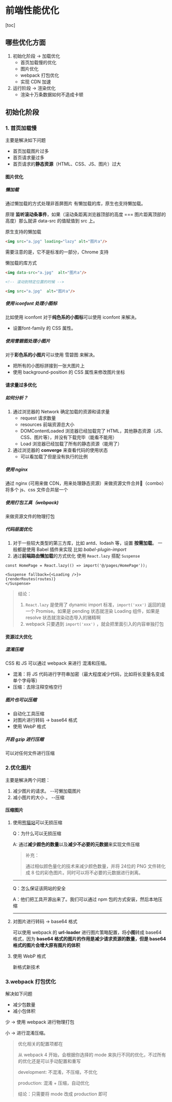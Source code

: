 # 前端性能优化
[toc]

## 哪些优化方面
1. 初始化阶段 -> 加载优化
   * 首页加载慢的优化
   * 图片优化
   * webpack 打包优化
   * 实现 CDN 加速
2. 运行阶段 -> 渲染优化
   * 渲染十万条数据如何不造成卡顿


## 初始化阶段
### 1. 首页加载慢
主要是解决如下问题

* 首页加载图片过多
* 首页请求量过多
* 首页请求的**静态资源**（HTML、CSS、JS、图片）过大

#### 图片优化
##### 懒加载
通过懒加载的方式处理非首屏图片
有懒加载的库，原生也支持懒加载。

原理
**监听滚动条事件**，如果（滚动条距离浏览器顶部的高度 === 图片距离顶部的高度）那么就讲 data-src 的值赋值到 src 上。

原生支持的懒加载
```html
<img src="a.jpg" loading="lazy" alt="图片a"/>
```
需要注意的是，它不是标准的一部分，Chrome 支持


懒加载的库方式
```html
<img data-src="a.jpg"  alt="图片a"/>

<!-- 滚动到特定位置的时候 -->

<img src="a.jpg"  alt="图片a"/>
```



##### 使用 iconfont 处理小图标

比如使用 iconfont 
对于**纯色系的小图标**可以使用 iconfont 来解决。

  * 设置font-family 的 CSS 属性。



##### 使用雪碧图处理小图片
对于**彩色系的小图片**可以使用 雪碧图 来解决。
  * 把所有的小图标拼接到一张大图片上
  * 使用 background-position 的 CSS 属性来修改图片坐标




#### 请求量过多优化
##### 如何分析？
1. 通过浏览器的 Network 确定加载的资源和请求量
    * request 请求数量
    * resources 前端资源总大小
    * DOMContentLoaded 浏览器已经加载完了 HTML，其他静态资源（JS、CSS、图片等），并没有下载完毕（能看不能用）
    * Load 浏览器已经加载了所有的静态资源（能用了）
2. 通过浏览器的 **converge** 来查看代码的使用状态
    * 可以看加载了但是没有执行的比例

##### 使用 nginx 
通过 nginx (可用来做 CDN，用来处理静态资源）来做资源文件合并（combo）将多个 js、css 文件合并层一个



##### 使用打包工具（webpack)
来做资源文件的物理打包




##### 代码层面优化
1. 对于一些较大类型的第三方库，比如 antd、lodash 等，设置 **按需加载**。
    一般都是使用 Babel 插件来实现 比如 *babel-plugin-import*
2. 通过**前端路由懒加载**的方式优化
    使用 `React.lazy` 搭配 `Suspense`
  ```react
const HomePage = React.lazy(() => import('@/pages/HomePage'));

<Suspense fallback={<Loading />}>
  {renderRoutes(routes)}
</Suspense>
  ```

> 结论：
>
> 1.  `React.lazy` 是使用了 dynamic import 标准，`import('xxx')` 返回的是一个 Promise。如果是 pending 状态就渲染 Loading 组件，如果是 resolve 状态就渲染动态导入的猪精啊
> 2. webpack 只要遇到 `import('xxx')` ，就会把里面引入的内容单独打包



#### 资源过大优化

##### 混淆压缩

CSS 和 JS 可以通过 webpack 来进行 混淆和压缩。

* 混淆：将 JS 代码进行字符串加密（最大程度减少代码，比如将长变量名变成单个字母等）
* 压缩：去除注释空格空行



##### 图片也可以压缩

* 自动化工具压缩
* 对图片进行转码 -> base64 格式
* 使用 WebP 格式



##### 开启 gzip 进行压缩

可以对任何文件进行压缩



### 2.优化图片

主要是解决两个问题：

1. 减少图片的请求。 --可懒加载图片
2. 减小图片的大小 。 --压缩

#### 压缩图片

1. 使用[熊猫站](https://tinypng.com/)可以无损压缩

   Q：为什么可以无损压缩

   A: 通过**减少颜色的数量**以及**减少不必要的元数据**来实现文件压缩

   > 补充：
   >
   > 通过相似颜色量化的技术来减少颜色数量，并将 24位的 PNG 文件转化成 8 位的彩色图片。同时可以将不必要的元数据进行剥离。

   ---

	

	Q：怎么保证该网站的安全

   A：他们把工具开源出来了。我们可以通过 npm 包的方式安装，然后本地压缩
   
   ---



2. 对图片进行转码 -> base64 格式

   可以使用 webpack 的 **url-loader** 进行图片策略配置，将**小图**转成 base64 格式，因为 **base64 格式的图片的作用是减少请求资源的数量，但是 base64 格式的图片会增大原有图片的体积**

3. 使用 WebP 格式

   新格式新技术



### 3.webpack 打包优化

解决如下问题

* 减少包数量
* 减小包体积

少 -> 使用 webpack 进行物理打包

小 -> 进行混淆压缩。

> 优化相关的配置项都在
>
> 从 webpack 4 开始，会根据你选择的 mode 来执行不同的优化，不过所有的优化还是可以手动配置和重写
>
> development: 不混淆，不压缩，不优化
>
> production: 混淆 + 压缩，自动优化
>
> 结论：只需要将 mode 改成 production 即可







